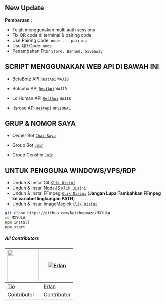 ## New Update

**Pembaruan :**
- Telah menggunakan multi auth sessions 
- Fix QR code di terminal & pairing code
- Use Pairing Code: ```node . --pairing```
- Use QR Code: ```node .```
- Penambahan Fitur ```Store, Banned, Giveaway```

 ## SCRIPT MENGGUNAKAN WEB API DI BAWAH INI
  
- BetaBotz API [`RestApi`](https://api.betabotz.org) ```WAJIB```
  
- Botcahx API [`RestApi`](https://api.botcahx.eu.org) ```WAJIB```

- LolHuman API [`RestApi`](https://api.lolhuman.xyz) ```WAJIB```

- Itsrose API [`RestApi`](https://docs.itsrose.life) ```OPSIONAL```

## GRUP & NOMOR SAYA
- Owner Bot [`Chat Saya`](https://wa.me/6281283516246)

- Group Bot [`Join`](https://chat.whatsapp.com/FJRtTzRKxP8A2wT6fcCW3s)

- Group Genshin [`Join`](https://chat.whatsapp.com/LZCnnSQFPkF3C6zrDcH5n8)

## UNTUK PENGGUNA WINDOWS/VPS/RDP

* Unduh & Instal Git [`Klik Disini`](https://git-scm.com/downloads)
* Unduh & Instal NodeJS [`Klik Disini`](https://nodejs.org/en/download)
* Unduh & Instal FFmpeg [`Klik Disini`](https://ffmpeg.org/download.html) (**Jangan Lupa Tambahkan FFmpeg ke variabel lingkungan PATH**)
* Unduh & Instal ImageMagick [`Klik Disini`](https://imagemagick.org/script/download.php)

```bash
git clone https://github.com/ketchupmaze/MXYULA
cd MXYULA
npm install
npm start
```


##### All Contributors
<a href="https://github.com/BOTCAHX"><img src="https://github.com/BOTCAHX.png?size=100" width="100" height="100"></a> | [![Erlan](https://github.com/ERLANRAHMAT.png?size=100)](https://github.com/ERLANRAHMAT) 
---|---
[Tio](https://github.com/BOTCAHX)  | [Erlan](https://github.com/ERLANRAHMAT)
Contributor | Contributor |
